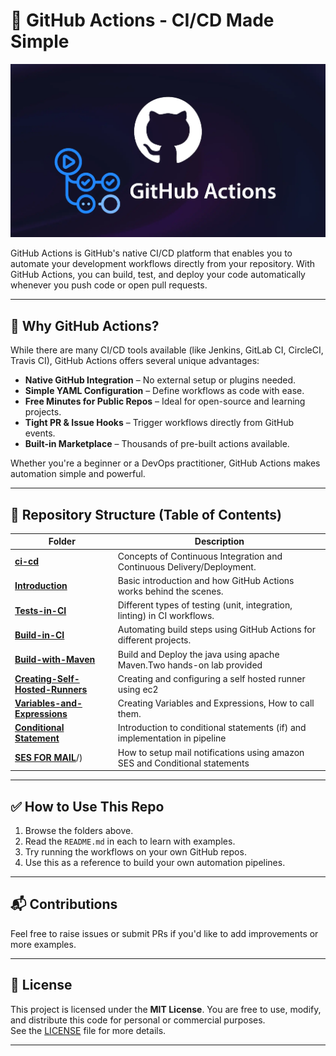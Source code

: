 # 🚀 GitHub Actions - CI/CD Made Simple


<img src="https://github.com/bhuvan-raj/Github-Actions/blob/main/githubactions.webp" alt="Banner" />


GitHub Actions is GitHub's native CI/CD platform that enables you to automate your development workflows directly from your repository. With GitHub Actions, you can build, test, and deploy your code automatically whenever you push code or open pull requests.

---

## 🧠 Why GitHub Actions?

While there are many CI/CD tools available (like Jenkins, GitLab CI, CircleCI, Travis CI), GitHub Actions offers several unique advantages:

- **Native GitHub Integration** – No external setup or plugins needed.
- **Simple YAML Configuration** – Define workflows as code with ease.
- **Free Minutes for Public Repos** – Ideal for open-source and learning projects.
- **Tight PR & Issue Hooks** – Trigger workflows directly from GitHub events.
- **Built-in Marketplace** – Thousands of pre-built actions available.

Whether you're a beginner or a DevOps practitioner, GitHub Actions makes automation simple and powerful.

---

## 📁 Repository Structure (Table of Contents)

| Folder | Description |
|--------|-------------|
| [**ci-cd**](./CI-CD/) | Concepts of Continuous Integration and Continuous Delivery/Deployment. |
| [**Introduction**](./GitHub-Actions/) | Basic introduction and how GitHub Actions works behind the scenes. |
| [**Tests-in-CI**](./Tests%20in%20CI/) | Different types of testing (unit, integration, linting) in CI workflows. |
| [**Build-in-CI**](./Build%20in%20CI/) | Automating build steps using GitHub Actions for different projects. |
| [**Build-with-Maven**](./Build%20with%20Maven/) | Build and Deploy the java using apache Maven.Two hands-on lab provided |
| [**Creating-Self-Hosted-Runners**](./Self%20hosted%20Runner/) | Creating and configuring a self hosted runner using ec2 |
| [**Variables-and-Expressions**](./Variables%20and%20Expressions/) | Creating Variables and Expressions, How to call them.|
| [**Conditional Statement**](./Conditional%20Statement(if)/) | Introduction to conditional statements (if) and implementation in pipeline|
| [**SES FOR MAIL**](./AWS%20SES%20Integration)/) | How to setup mail notifications using amazon SES and Conditional statements|






---

## ✅ How to Use This Repo

1. Browse the folders above.
2. Read the `README.md` in each to learn with examples.
3. Try running the workflows on your own GitHub repos.
4. Use this as a reference to build your own automation pipelines.

---

## 📬 Contributions

Feel free to raise issues or submit PRs if you'd like to add improvements or more examples. 

---


## 📄 License

This project is licensed under the **MIT License**. You are free to use, modify, and distribute this code for personal or commercial purposes.  
See the [LICENSE](./LICENSE) file for more details.

---





